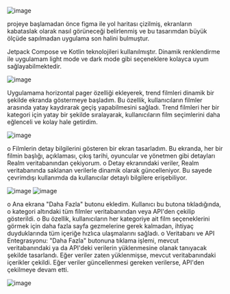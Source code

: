 

![image](https://github.com/user-attachments/assets/75bbc9bf-2bb4-487d-972a-8671f2735f85)

projeye başlamadan önce figma ile yol haritası çizilmiş, ekranların kabataslak olarak nasıl görüneceği belirlenmiş ve bu tasarımdan büyük ölçüde sapılmadan uygulama son halini bulmuştur.

Jetpack Compose ve Kotlin teknolojileri kullanılmıştır.
Dinamik renklendirme ile uygulamam light mode ve dark mode gibi seçeneklere kolayca uyum sağlayabilmektedir.

![image](https://github.com/user-attachments/assets/64239fb0-0523-4d60-bada-e91d9513c6ec)

Uygulamama horizontal pager özelliği ekleyerek, trend filmleri dinamik bir şekilde ekranda göstermeye başladım. Bu özellik, kullanıcıların filmler arasında yatay kaydırarak geçiş yapabilmesini sağladı. Trend filmleri her bir kategori için yatay bir şekilde sıralayarak, kullanıcıların film seçimlerini daha eğlenceli ve kolay hale getirdim.

![image](https://github.com/user-attachments/assets/b2f4cedb-3175-4a48-ac50-65d3d95fe59a)

o	Filmlerin detay bilgilerini gösteren bir ekran tasarladım. Bu ekranda, her bir filmin başlığı, açıklaması, çıkış tarihi, oyuncular ve yönetmen gibi detayları Realm veritabanından çekiyorum.
o	Detay ekranındaki veriler, Realm veritabanında saklanan verilerle dinamik olarak güncelleniyor. Bu sayede çevrimdışı kullanımda da kullanıcılar detaylı bilgilere erişebiliyor.

![image](https://github.com/user-attachments/assets/8396c5a9-256d-4906-a91c-01e7d40e7582)
![image](https://github.com/user-attachments/assets/774c86df-47c2-4518-aceb-c7b71c79036f)

o	Ana ekrana "Daha Fazla" butonu ekledim. Kullanıcı bu butona tıkladığında, o kategori altındaki tüm filmler veritabanından veya API'den çekilip gösterildi.
o	Bu özellik, kullanıcıların her kategoriye ait film seçeneklerini görmek için daha fazla sayfa gezmelerine gerek kalmadan, ihtiyaç duyduklarında tüm içeriğe hızlıca ulaşmalarını sağladı.
o	Veritabanı ve API Entegrasyonu: "Daha Fazla" butonuna tıklama işlemi, mevcut veritabanındaki ya da API'deki verilerin yüklenmesine olanak tanıyacak şekilde tasarlandı. Eğer veriler zaten yüklenmişse, mevcut veritabanındaki içerikler çekildi. Eğer veriler güncellenmesi gereken verilerse, API'den çekilmeye devam etti.

![image](https://github.com/user-attachments/assets/a7fe9861-0c8e-48cd-b30b-21ff3dc6ec6b)
